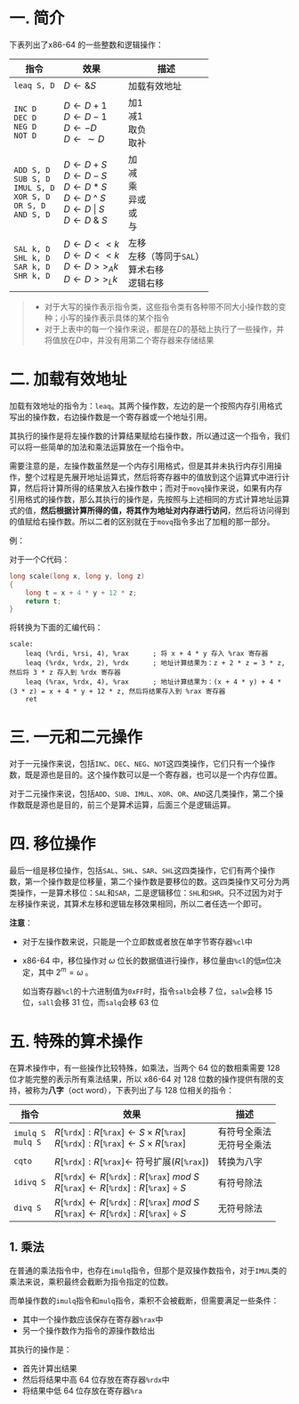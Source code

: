 # 一. 简介

下表列出了x86-64 的一些整数和逻辑操作：

| 指令                                                         | 效果                                                         | 描述                                                      |
| ------------------------------------------------------------ | ------------------------------------------------------------ | --------------------------------------------------------- |
| `leaq S, D`                                                  | $D\longleftarrow \&S$                                        | 加载有效地址                                              |
| `INC D`<br/>`DEC D`<br/>`NEG D`<br/>`NOT D`                  | $D\longleftarrow D+1$<br />$D\longleftarrow D-1$<br />$D\longleftarrow -D$<br />$D\longleftarrow \sim D$ | 加1<br />减1<br />取负<br />取补                          |
| `ADD S, D`<br/>`SUB S, D`<br/>`IMUL S, D`<br/>`XOR S, D`<br/>`OR S, D`<br/>`AND S, D` | $D\longleftarrow D+S$<br />$D\longleftarrow D-S$<br />$D\longleftarrow D*S$<br />$D\longleftarrow D$ ^ $S$<br />$D\longleftarrow D\ \|\ S$<br />$D\longleftarrow D\ \&\ S$ | 加<br />减<br />乘<br />异或<br />或<br />与              |
| `SAL k, D`<br />`SHL k, D`<br />`SAR k, D`<br />`SHR k, D`   | $D\longleftarrow D<<k$<br />$D\longleftarrow D<<k$<br />$D\longleftarrow D>>_A k$<br />$D\longleftarrow D>>_L k$ | 左移<br />左移（等同于`SAL`）<br />算术右移<br />逻辑右移 |

> - 对于大写的操作表示指令类，这些指令类有各种带不同大小操作数的变种；小写的操作表示具体的某个指令
> - 对于上表中的每一个操作来说，都是在$D$的基础上执行了一些操作，并将值放在$D$中，并没有用第二个寄存器来存储结果



# 二. 加载有效地址

加载有效地址的指令为：`leaq`。其两个操作数，左边的是一个按照内存引用格式写出的操作数，右边操作数是一个寄存器或一个地址引用。

其执行的操作是将左操作数的计算结果赋给右操作数，所以通过这一个指令，我们可以将一些简单的加法和乘法运算放在一个指令中。

需要注意的是，左操作数虽然是一个内存引用格式，但是其并未执行内存引用操作，整个过程是先展开地址运算式，然后将寄存器中的值放到这个运算式中进行计算，然后将计算所得的结果放入右操作数中；而对于`movq`操作来说，如果有内存引用格式的操作数，那么其执行的操作是，先按照与上述相同的方式计算地址运算式的值，**然后根据计算所得的值，将其作为地址对内存进行访问**，然后将访问得到的值赋给右操作数。所以二者的区别就在于`movq`指令多出了加粗的那一部分。

例：

对于一个C代码：

```c
long scale(long x, long y, long z)
{
    long t = x + 4 * y + 12 * z;
    return t;
}
```

将转换为下面的汇编代码：

```assembly
scale:
	leaq (%rdi, %rsi, 4), %rax		; 将 x + 4 * y 存入 %rax 寄存器
	leaq (%rdx, %rdx, 2), %rdx		; 地址计算结果为：z + 2 * z = 3 * z, 然后将 3 * z 存入到 %rdx 寄存器
	leaq (%rax, %rdx, 4), %rax		; 地址计算结果为：(x + 4 * y) + 4 * (3 * z) = x + 4 * y + 12 * z, 然后将结果存入到 %rax 寄存器
	ret
```



# 三. 一元和二元操作

对于一元操作来说，包括`INC`、`DEC`、`NEG`、`NOT`这四类操作，它们只有一个操作数，既是源也是目的。这个操作数可以是一个寄存器，也可以是一个内存位置。

对于二元操作来说，包括`ADD`、`SUB`、`IMUL`、`XOR`、`OR`、`AND`这几类操作，第二个操作数既是源也是目的，前三个是算术运算，后面三个是逻辑运算。



# 四. 移位操作

最后一组是移位操作，包括`SAL`、`SHL`、`SAR`、`SHL`这四类操作，它们有两个操作数，第一个操作数是位移量，第二个操作数是要移位的数。这四类操作又可分为两类操作，一是算术移位：`SAL`和`SAR`，二是逻辑移位：`SHL`和`SHR`。只不过因为对于左移操作来说，其算术左移和逻辑左移效果相同，所以二者任选一个即可。

**注意**：

- 对于左操作数来说，只能是一个立即数或者放在单字节寄存器`%cl`中

- x86-64 中，移位操作对 $\omega$ 位长的数据值进行操作，移位量由`%cl`的低`m`位决定，其中 $2^m=\omega$ 。

  如当寄存器`%cl`的十六进制值为`0xFF`时，指令`salb`会移 7 位，`salw`会移 15 位，`sall`会移 31 位，而`salq`会移 63 位



# 五. 特殊的算术操作

在算术操作中，有一些操作比较特殊，如乘法，当两个 64 位的数相乘需要 128 位才能完整的表示所有乘法结果，所以 x86-64 对 128 位数的操作提供有限的支持，被称为**八字**（oct word），下表列出了与 128 位相关的指令：

| 指令                    | 效果                                                         | 描述                           |
| ----------------------- | ------------------------------------------------------------ | ------------------------------ |
| `imulq S`<br />`mulq S` | $R[$`%rdx`$]: R[$`%rax`$]\longleftarrow S\times R[$`%rax`$]$<br />$R[$`%rdx`$]: R[$`%rax`$]\longleftarrow S\times R[$`%rax`$]$ | 有符号全乘法<br />无符号全乘法 |
| `cqto`                  | $R[$`%rdx`$]: R[$`%rax`$]\longleftarrow$ 符号扩展$(R[$`%rax`$])$ | 转换为八字                     |
| `idivq S`               | $R[$`%rdx`$]\longleftarrow R[$`%rdx`$]: R[$`%rax`$]\ mod\ S$<br />$R[$`%rax`$]\longleftarrow R[$`%rdx`$]: R[$`%rax`$]\div S$ | 有符号除法                     |
| `divq S`                | $R[$`%rdx`$]\longleftarrow R[$`%rdx`$]: R[$`%rax`$]\ mod\ S$<br />$R[$`%rax`$]\longleftarrow R[$`%rdx`$]: R[$`%rax`$]\div S$ | 无符号除法                     |

## 1. 乘法

在普通的乘法指令中，也存在`imulq`指令，但那个是双操作数指令，对于`IMUL`类的乘法来说，乘积最终会截断为指令指定的位数。

而单操作数的`imulq`指令和`mulq`指令，乘积不会被截断，但需要满足一些条件：

- 其中一个操作数应该保存在寄存器`%rax`中
- 另一个操作数作为指令的源操作数给出

其执行的操作是：

- 首先计算出结果
- 然后将结果中高 64 位存放在寄存器`%rdx`中
- 将结果中低 64 位存放在寄存器`%ra`